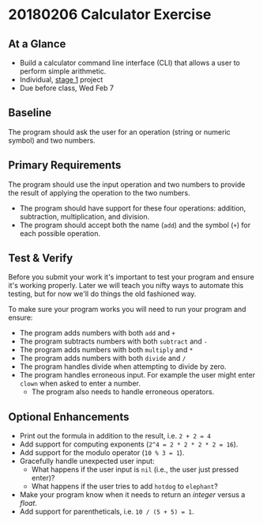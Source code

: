 # 20180206 Calculator Exercise

## At a Glance

- Build a calculator command line interface (CLI) that allows a user to perform simple arithmetic.
- Individual, [stage 1](https://github.com/Ada-Developers-Academy/pedagogy/blob/master/rule-of-three.md#stage-1) project
- Due before class, Wed Feb 7

## Baseline
The program should ask the user for an operation (string or numeric symbol) and two numbers.

## Primary Requirements
The program should use the input operation and two numbers to provide the result of applying the operation to the two numbers.
- The program should have support for these four operations: addition, subtraction, multiplication, and division.
- The program should accept both the name (`add`) and the symbol (`+`) for each possible operation.

## Test & Verify

Before you submit your work it's important to test your program and ensure it's working properly.  Later we will teach you nifty ways to automate this testing, but for now we'll do things the old fashioned way.

To make sure your program works you will need to run your program and ensure:
*  The program adds numbers with both `add` and `+`
*  The program subtracts numbers with both `subtract` and `-`
*  The program adds numbers with both `multiply` and `*`
*  The program adds numbers with both `divide` and `/`
*  The program handles divide when attempting to divide by zero.
*  The program handles erroneous input.  For example the user might enter `clown` when asked to enter a number.
   *  The program also needs to handle erroneous operators.



## Optional Enhancements
- Print out the formula in addition to the result, i.e. `2 + 2 = 4`
- Add support for computing exponents (`2^4 = 2 * 2 * 2 * 2 = 16`).
- Add support for the modulo operator (`10 % 3 = 1`).
- Gracefully handle unexpected user input:
  - What happens if the user input is `nil` (i.e., the user just pressed enter)?
  - What happens if the user tries to add `hotdog` to `elephant`?
- Make your program know when it needs to return an _integer_ versus a _float_.
- Add support for parentheticals, i.e. `10 / (5 + 5) = 1`.
